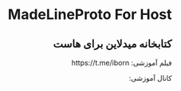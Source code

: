 <div style="direction:rtl;text-algin:right">
<h1>MadeLineProto For Host</h1>
<h2>کتابخانه میدلاین برای هاست</h2>
<p>
فیلم آموزشی:
https://t.me/iborn

کانال آموزشی:

</p>
</div>
